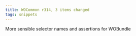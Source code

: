 ```yaml
---
title: WOCommon r314, 3 items changed
tags: snippets
---
```


More sensible selector names and assertions for WOBundle
